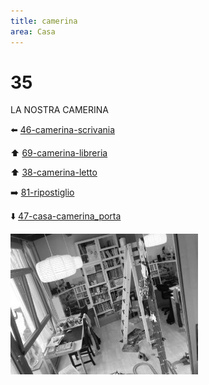 ```yaml
---
title: camerina
area: Casa
---
```

# 35
LA NOSTRA CAMERINA

⬅️ [46-camerina-scrivania](46-camerina-scrivania.md)

⬆️ [69-camerina-libreria](69-camerina-libreria.md)

⬆️ [38-camerina-letto](38-camerina-letto.md)

➡️ [81-ripostiglio](81-ripostiglio.md)

⬇️ [47-casa-camerina_porta](47-casa-camerina_porta.md)

![foto_61](../_assets/preview/foto_61.jpg)